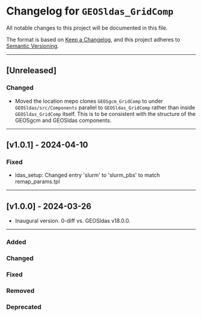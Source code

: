 # Changelog for `GEOSldas_GridComp`

All notable changes to this project will be documented in this file.

The format is based on [Keep a Changelog](https://keepachangelog.com/en/1.0.0/),
and this project adheres to [Semantic Versioning](https://semver.org/spec/v2.0.0.html).

-----------------------------

## [Unreleased]

### Changed

- Moved the location mepo clones `GEOSgcm_GridComp` to under `GEOSldas/src/Components` parallel
  to `GEOSldas_GridComp` rather than inside `GEOSldas_GridComp` itself. This is to be
  consistent with the structure of the GEOSgcm and GEOSldas components.

-----------------------------

## [v1.0.1] - 2024-04-10

### Fixed

- ldas_setup: Changed entry 'slurm' to 'slurm_pbs' to match remap_params.tpl

-----------------------------

## [v1.0.0] - 2024-03-26

- Inaugural version.  0-diff vs. GEOSldas v18.0.0.

-----------------------------

### Added

### Changed

### Fixed

### Removed

### Deprecated

